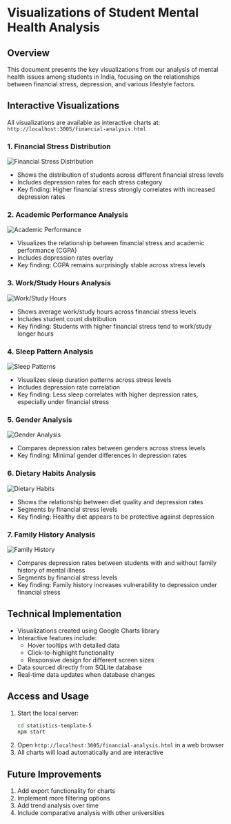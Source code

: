 # Visualizations of Student Mental Health Analysis

## Overview
This document presents the key visualizations from our analysis of mental health issues among students in India, focusing on the relationships between financial stress, depression, and various lifestyle factors.

## Interactive Visualizations
All visualizations are available as interactive charts at: `http://localhost:3005/financial-analysis.html`

### 1. Financial Stress Distribution
![Financial Stress Distribution](../images/financial_stress_distribution.png)
- Shows the distribution of students across different financial stress levels
- Includes depression rates for each stress category
- Key finding: Higher financial stress strongly correlates with increased depression rates

### 2. Academic Performance Analysis
![Academic Performance](../images/academic_performance.png)
- Visualizes the relationship between financial stress and academic performance (CGPA)
- Includes depression rates overlay
- Key finding: CGPA remains surprisingly stable across stress levels

### 3. Work/Study Hours Analysis
![Work/Study Hours](../images/work_study_hours.png)
- Shows average work/study hours across financial stress levels
- Includes student count distribution
- Key finding: Students with higher financial stress tend to work/study longer hours

### 4. Sleep Pattern Analysis
![Sleep Patterns](../images/sleep_patterns.png)
- Visualizes sleep duration patterns across stress levels
- Includes depression rate correlation
- Key finding: Less sleep correlates with higher depression rates, especially under financial stress

### 5. Gender Analysis
![Gender Analysis](../images/gender_analysis.png)
- Compares depression rates between genders across stress levels
- Key finding: Minimal gender differences in depression rates

### 6. Dietary Habits Analysis
![Dietary Habits](../images/dietary_habits.png)
- Shows the relationship between diet quality and depression rates
- Segments by financial stress levels
- Key finding: Healthy diet appears to be protective against depression

### 7. Family History Analysis
![Family History](../images/family_history.png)
- Compares depression rates between students with and without family history of mental illness
- Segments by financial stress levels
- Key finding: Family history increases vulnerability to depression under financial stress

## Technical Implementation
- Visualizations created using Google Charts library
- Interactive features include:
  - Hover tooltips with detailed data
  - Click-to-highlight functionality
  - Responsive design for different screen sizes
- Data sourced directly from SQLite database
- Real-time data updates when database changes

## Access and Usage
1. Start the local server:
   ```bash
   cd statistics-template-5
   npm start
   ```
2. Open `http://localhost:3005/financial-analysis.html` in a web browser
3. All charts will load automatically and are interactive

## Future Improvements
1. Add export functionality for charts
2. Implement more filtering options
3. Add trend analysis over time
4. Include comparative analysis with other universities 